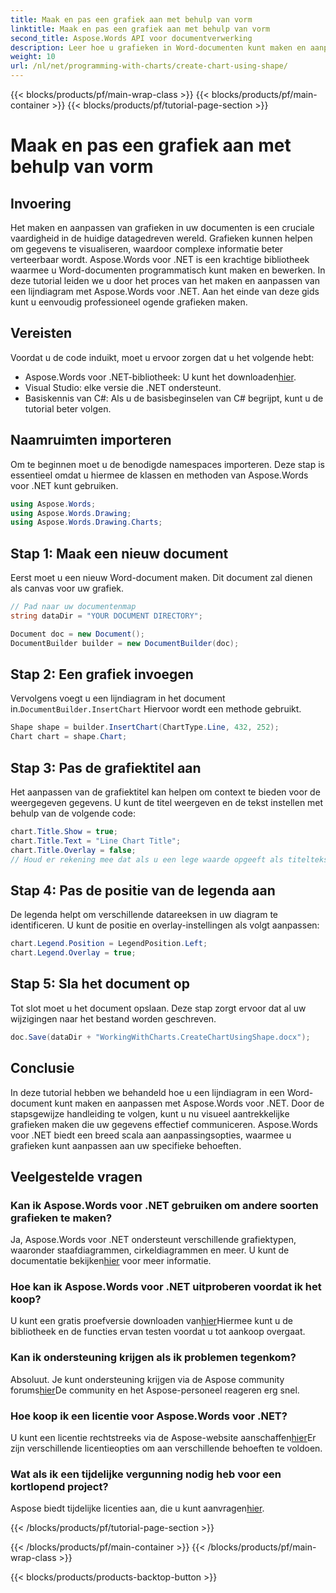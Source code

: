 ```yaml
---
title: Maak en pas een grafiek aan met behulp van vorm
linktitle: Maak en pas een grafiek aan met behulp van vorm
second_title: Aspose.Words API voor documentverwerking
description: Leer hoe u grafieken in Word-documenten kunt maken en aanpassen met Aspose.Words voor .NET met deze stapsgewijze handleiding. Perfect voor datavisualisatie.
weight: 10
url: /nl/net/programming-with-charts/create-chart-using-shape/
---
```


{{< blocks/products/pf/main-wrap-class >}}
{{< blocks/products/pf/main-container >}}
{{< blocks/products/pf/tutorial-page-section >}}

# Maak en pas een grafiek aan met behulp van vorm

## Invoering

Het maken en aanpassen van grafieken in uw documenten is een cruciale vaardigheid in de huidige datagedreven wereld. Grafieken kunnen helpen om gegevens te visualiseren, waardoor complexe informatie beter verteerbaar wordt. Aspose.Words voor .NET is een krachtige bibliotheek waarmee u Word-documenten programmatisch kunt maken en bewerken. In deze tutorial leiden we u door het proces van het maken en aanpassen van een lijndiagram met Aspose.Words voor .NET. Aan het einde van deze gids kunt u eenvoudig professioneel ogende grafieken maken.

## Vereisten

Voordat u de code induikt, moet u ervoor zorgen dat u het volgende hebt:

-  Aspose.Words voor .NET-bibliotheek: U kunt het downloaden[hier](https://releases.aspose.com/words/net/).
- Visual Studio: elke versie die .NET ondersteunt.
- Basiskennis van C#: Als u de basisbeginselen van C# begrijpt, kunt u de tutorial beter volgen.

## Naamruimten importeren

Om te beginnen moet u de benodigde namespaces importeren. Deze stap is essentieel omdat u hiermee de klassen en methoden van Aspose.Words voor .NET kunt gebruiken.

```csharp
using Aspose.Words;
using Aspose.Words.Drawing;
using Aspose.Words.Drawing.Charts;
```

## Stap 1: Maak een nieuw document

Eerst moet u een nieuw Word-document maken. Dit document zal dienen als canvas voor uw grafiek.

```csharp
// Pad naar uw documentenmap
string dataDir = "YOUR DOCUMENT DIRECTORY";

Document doc = new Document();
DocumentBuilder builder = new DocumentBuilder(doc);
```

## Stap 2: Een grafiek invoegen

 Vervolgens voegt u een lijndiagram in het document in.`DocumentBuilder.InsertChart` Hiervoor wordt een methode gebruikt.

```csharp
Shape shape = builder.InsertChart(ChartType.Line, 432, 252);
Chart chart = shape.Chart;
```

## Stap 3: Pas de grafiektitel aan

Het aanpassen van de grafiektitel kan helpen om context te bieden voor de weergegeven gegevens. U kunt de titel weergeven en de tekst instellen met behulp van de volgende code:

```csharp
chart.Title.Show = true;
chart.Title.Text = "Line Chart Title";
chart.Title.Overlay = false;
// Houd er rekening mee dat als u een lege waarde opgeeft als titeltekst, de automatisch gegenereerde titel wordt weergegeven.
```

## Stap 4: Pas de positie van de legenda aan

De legenda helpt om verschillende datareeksen in uw diagram te identificeren. U kunt de positie en overlay-instellingen als volgt aanpassen:

```csharp
chart.Legend.Position = LegendPosition.Left;
chart.Legend.Overlay = true;
```

## Stap 5: Sla het document op

Tot slot moet u het document opslaan. Deze stap zorgt ervoor dat al uw wijzigingen naar het bestand worden geschreven.

```csharp
doc.Save(dataDir + "WorkingWithCharts.CreateChartUsingShape.docx");
```

## Conclusie

In deze tutorial hebben we behandeld hoe u een lijndiagram in een Word-document kunt maken en aanpassen met Aspose.Words voor .NET. Door de stapsgewijze handleiding te volgen, kunt u nu visueel aantrekkelijke grafieken maken die uw gegevens effectief communiceren. Aspose.Words voor .NET biedt een breed scala aan aanpassingsopties, waarmee u grafieken kunt aanpassen aan uw specifieke behoeften.

## Veelgestelde vragen

### Kan ik Aspose.Words voor .NET gebruiken om andere soorten grafieken te maken?

 Ja, Aspose.Words voor .NET ondersteunt verschillende grafiektypen, waaronder staafdiagrammen, cirkeldiagrammen en meer. U kunt de documentatie bekijken[hier](https://reference.aspose.com/words/net/) voor meer informatie.

### Hoe kan ik Aspose.Words voor .NET uitproberen voordat ik het koop?

 U kunt een gratis proefversie downloaden van[hier](https://releases.aspose.com/)Hiermee kunt u de bibliotheek en de functies ervan testen voordat u tot aankoop overgaat.

### Kan ik ondersteuning krijgen als ik problemen tegenkom?

 Absoluut. Je kunt ondersteuning krijgen via de Aspose community forums[hier](https://forum.aspose.com/c/words/8)De community en het Aspose-personeel reageren erg snel.

### Hoe koop ik een licentie voor Aspose.Words voor .NET?

 U kunt een licentie rechtstreeks via de Aspose-website aanschaffen[hier](https://purchase.aspose.com/buy)Er zijn verschillende licentieopties om aan verschillende behoeften te voldoen.

### Wat als ik een tijdelijke vergunning nodig heb voor een kortlopend project?

 Aspose biedt tijdelijke licenties aan, die u kunt aanvragen[hier](https://purchase.aspose.com/temporary-license/).

{{< /blocks/products/pf/tutorial-page-section >}}

{{< /blocks/products/pf/main-container >}}
{{< /blocks/products/pf/main-wrap-class >}}

{{< blocks/products/products-backtop-button >}}
